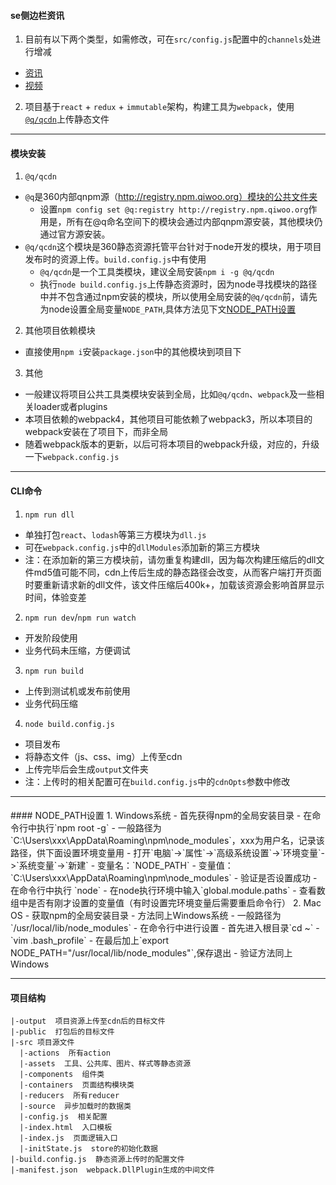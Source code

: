 #### se侧边栏资讯
1. 目前有以下两个类型，如需修改，可在`src/config.js`配置中的`channels`处进行增减
  - [资讯](http://se.360.cn/product/sidenews.html)
  - [视频](http://se.360.cn/product/sidenews.html?type=video)

2. 项目基于`react` + `redux` + `immutable`架构，构建工具为`webpack`，使用[`@q/qcdn`](http://qnpm.qiwoo.org/package/@q/qcdn?sid=d3a07586e91c11e7a6860242ac150003)上传静态文件

--- 
#### 模块安装
1. `@q/qcdn`
  - `@q`是360内部qnpm源（http://registry.npm.qiwoo.org）模块的公共文件夹
    - 设置`npm config set @q:registry http://registry.npm.qiwoo.org`作用是，所有在@q命名空间下的模块会通过内部qnpm源安装，其他模块仍通过官方源安装。
  - `@q/qcdn`这个模块是360静态资源托管平台针对于node开发的模块，用于项目发布时的资源上传。`build.config.js`中有使用
    - `@q/qcdn`是一个工具类模块，建议全局安装`npm i -g @q/qcdn`
    - 执行`node build.config.js`上传静态资源时，因为node寻找模块的路径中并不包含通过npm安装的模块，所以使用全局安装的`@q/qcdn`前，请先为node设置全局变量`NODE_PATH`,具体方法见下文[NODE_PATH设置](#NODE_PATH)
2. 其他项目依赖模块
  - 直接使用`npm i`安装`package.json`中的其他模块到项目下
3. 其他
  - 一般建议将项目公共工具类模块安装到全局，比如`@q/qcdn`、`webpack`及一些相关loader或者plugins
  - 本项目依赖的webpack4，其他项目可能依赖了webpack3，所以本项目的webpack安装在了项目下，而非全局
  - 随着webpack版本的更新，以后可将本项目的webpack升级，对应的，升级一下`webpack.config.js`

---
#### CLI命令
1. `npm run dll`
  - 单独打包`react`、`lodash`等第三方模块为`dll.js`
  - 可在`webpack.config.js`中的`dllModules`添加新的第三方模块
  - 注：在添加新的第三方模块前，请勿重复构建dll，因为每次构建压缩后的dll文件md5值可能不同，cdn上传后生成的静态路径会改变，从而客户端打开页面时要重新请求新的dll文件，该文件压缩后400k+，加载该资源会影响首屏显示时间，体验变差
2. `npm run dev`/`npm run watch`
  - 开发阶段使用
  - 业务代码未压缩，方便调试
3. `npm run build`
  - 上传到测试机或发布前使用
  - 业务代码压缩
4. `node build.config.js`
  - 项目发布
  - 将静态文件（js、css、img）上传至cdn
  - 上传完毕后会生成`output`文件夹
  - 注：上传时的相关配置可在`build.config.js`中的`cdnOpts`参数中修改

---
<h4 id="NODE_PATH"></h4>
#### NODE_PATH设置
1. Windows系统
  - 首先获得npm的全局安装目录
    - 在命令行中执行`npm root -g`
    - 一般路径为`C:\Users\xxx\AppData\Roaming\npm\node_modules`，xxx为用户名，记录该路径，供下面设置环境变量用
  - 打开`电脑`->`属性`->`高级系统设置`->`环境变量`->`系统变量`->`新建`
    - 变量名：`NODE_PATH`
    - 变量值：`C:\Users\xxx\AppData\Roaming\npm\node_modules`
  - 验证是否设置成功
    - 在命令行中执行 `node`
    - 在node执行环境中输入`global.module.paths`
    - 查看数组中是否有刚才设置的变量值（有时设置完环境变量后需要重启命令行）
2. Mac OS
  - 获取npm的全局安装目录
    - 方法同上Windows系统
    - 一般路径为`/usr/local/lib/node_modules`
  - 在命令行中进行设置
    - 首先进入根目录`cd ~`
    - `vim .bash_profile`
    - 在最后加上`export NODE_PATH="/usr/local/lib/node_modules"`,保存退出
  - 验证方法同上Windows

---
#### 项目结构
```
|-output  项目资源上传至cdn后的目标文件
|-public  打包后的目标文件
|-src 项目源文件
  |-actions  所有action
  |-assets  工具、公共库、图片、样式等静态资源
  |-components  组件类
  |-containers  页面结构模块类
  |-reducers  所有reducer
  |-source  异步加载时的数据类
  |-config.js  相关配置
  |-index.html  入口模板
  |-index.js  页面逻辑入口
  |-initState.js  store的初始化数据
|-build.config.js  静态资源上传时的配置文件
|-manifest.json  webpack.DllPlugin生成的中间文件

```

